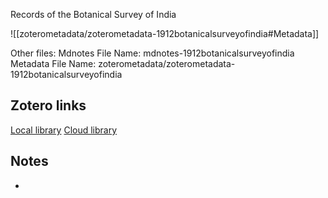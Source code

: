 Records of the Botanical Survey of India

![[zoterometadata/zoterometadata-1912botanicalsurveyofindia#Metadata]]

Other files:
 Mdnotes File Name: mdnotes-1912botanicalsurveyofindia
 Metadata File Name: zoterometadata/zoterometadata-1912botanicalsurveyofindia

## Zotero links

 [Local library](zotero://select/items/1_ZW359E8S)
 [Cloud library](http://zotero.org/users/8542045/items/ZW359E8S)

## Notes

-